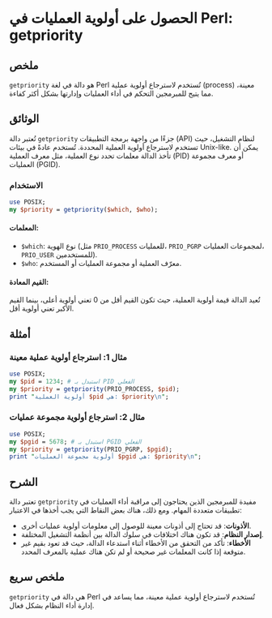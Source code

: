 <!--
Meta Description: # الحصول على أولوية العمليات في Perl: getpriority ## ملخص `getpriority` هو دالة في لغة Perl تُستخدم لاسترجاع أولوية عملية (process) معينة، مما يتيح لل...
Meta Keywords: أولوية, getpriority, العمليات, perl, العملية
-->

# الحصول على أولوية العمليات في Perl: getpriority

## ملخص
`getpriority` هو دالة في لغة Perl تُستخدم لاسترجاع أولوية عملية (process) معينة، مما يتيح للمبرمجين التحكم في أداء العمليات وإدارتها بشكل أكثر كفاءة.

## الوثائق
تُعتبر دالة `getpriority` جزءًا من واجهة برمجة التطبيقات (API) لنظام التشغيل، حيث تستخدم لاسترجاع أولوية العملية المحددة. تُستخدم عادةً في بيئات Unix-like. يمكن أن تأخذ الدالة معلمات تحدد نوع العملية، مثل معرف العملية (PID) أو معرف مجموعة العمليات (PGID).

### الاستخدام
```perl
use POSIX;
my $priority = getpriority($which, $who);
```

#### المعلمات:
- `$which`: نوع الهوية (مثل `PRIO_PROCESS` للعمليات، `PRIO_PGRP` لمجموعات العمليات، `PRIO_USER` للمستخدمين).
- `$who`: معرّف العملية أو مجموعة العمليات أو المستخدم.

#### القيم المعادة:
تُعيد الدالة قيمة أولوية العملية، حيث تكون القيم أقل من 0 تعني أولوية أعلى، بينما القيم الأكبر تعني أولوية أقل.

## أمثلة
### مثال 1: استرجاع أولوية عملية معينة
```perl
use POSIX;
my $pid = 1234; # استبدل بـ PID الفعلي
my $priority = getpriority(PRIO_PROCESS, $pid);
print "أولوية العملية $pid هي: $priority\n";
```

### مثال 2: استرجاع أولوية مجموعة عمليات
```perl
use POSIX;
my $pgid = 5678; # استبدل بـ PGID الفعلي
my $priority = getpriority(PRIO_PGRP, $pgid);
print "أولوية مجموعة العمليات $pgid هي: $priority\n";
```

## الشرح
تعتبر دالة `getpriority` مفيدة للمبرمجين الذين يحتاجون إلى مراقبة أداء العمليات في تطبيقات متعددة المهام. ومع ذلك، هناك بعض النقاط التي يجب أخذها في الاعتبار:

- **الأذونات**: قد تحتاج إلى أذونات معينة للوصول إلى معلومات أولوية عمليات أخرى.
- **إصدار النظام**: قد تكون هناك اختلافات في سلوك الدالة بين أنظمة التشغيل المختلفة.
- **الأخطاء**: تأكد من التحقق من الأخطاء أثناء استدعاء الدالة، حيث قد تعود بقيم غير متوقعة إذا كانت المعلمات غير صحيحة أو لم تكن هناك عملية بالمعرف المحدد.

## ملخص سريع
`getpriority` هي دالة في Perl تُستخدم لاسترجاع أولوية عملية معينة، مما يساعد في إدارة أداء النظام بشكل فعال.